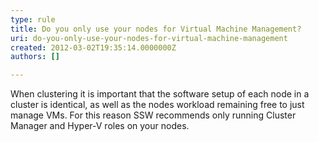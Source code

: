 ```yaml
---
type: rule
title: Do you only use your nodes for Virtual Machine Management?
uri: do-you-only-use-your-nodes-for-virtual-machine-management
created: 2012-03-02T19:35:14.0000000Z
authors: []

---
```




<span class='intro'> When clustering it is important that the software setup of each node in a cluster is identical, as well as the nodes workload remaining free to just manage VMs. For this reason SSW recommends only running Cluster Manager and Hyper-V roles on your nodes.<br> </span>




